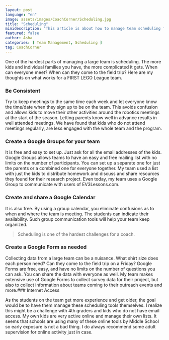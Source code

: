 ```yaml
---
layout: post
language: "en"
image: assets/images/CoachCorner/Scheduling.jpg
title: "Scheduling"
minidescription: "This article is about how to manage team scheduling for a FIRST LEGO League team."
featured: false
author: Asha
categories: [ Team Management, Scheduling ]
tag: CoachCorner
---
```


One of the hardest parts of managing a large team is scheduling. The more kids and individual families you have, the more complicated it gets. When can everyone meet? When can they come to the field trip? Here are my thoughts on what works for a FIRST LEGO League team.



### Be Consistent

Try to keep meetings to the same time each week and let everyone know the time/date when they sign up to be on the team. This avoids confusion and allows kids to move their other activities around the robotics meetings at the start of the season. Letting parents know well in advance results in well attended meetings. We have found that kids who do not attend meetings regularly, are less engaged with the whole team and the program.

### Create a Google Groups for your team

It is free and easy to set up. Just ask for all the email addresses of the kids. Google Groups allows teams to have an easy and free mailing list with no limits on the number of participants. You can set up a separate one for just the parents or a combined one for everyone together. My team used a list with just the kids to distribute homework and discuss and share resources they found for their research project. Even today, my team uses a Google Group to communicate with users of EV3Lessons.com.

### Create and share a Google Calendar

It is also free. By using a group calendar, you eliminate confusions as to when and where the team is meeting. The students can indicate their availability. Such group communication tools will help your team keep organized.

> Scheduling is one of the hardest challenges for a coach.

### Create a Google Form as needed

Collecting data from a large team can be a nuisance. What shirt size does each person need? Can they come to the field trip on a Friday? Google Forms are free, easy, and have no limits on the number of questions you can ask. You can share the data with everyone as well. My team makes extensive use of Google Forms to collect survey data for their project, but also to collect information about teams coming to their outreach events and more.### Internet Access

As the students on the team get more experience and get older, the goal would be to have them manage these scheduling tools themselves. I realize this might be a challenge with 4th graders and kids who do not have email access. My own kids are very active online and manage their own lists. It seems that schools are using many of these online tools by Middle School so early exposure is not a bad thing. I do always recommend some adult supervision for online activity just in case.
